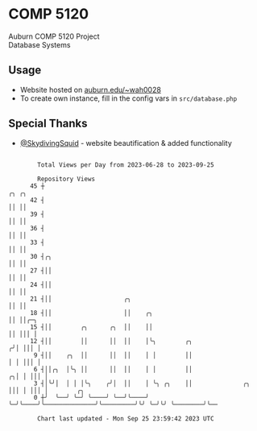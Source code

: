 # COMP 5120
Auburn COMP 5120 Project  
Database Systems

## Usage
- Website hosted on [auburn.edu/~wah0028](https://webhome.auburn.edu/~wah0028/)
- To create own instance, fill in the config vars in `src/database.php`

## Special Thanks
- [@SkydivingSquid](https://github.com/SkydivingSquid) - website beautification & added functionality

```

        Total Views per Day from 2023-06-28 to 2023-09-25

        Repository Views
      45 ┼                                                                     ╭╮ ╭╮
      42 ┤                                                                     ││ ││
      39 ┤                                                                     ││ ││
      36 ┤                                                                     ││ ││
      33 ┤                                                                     ││ ││
      30 ┤╭╮                                                                   ││ ││
      27 ┤││                                                                   ││ ││
      24 ┤││                                                                   ││ ││
      21 ┤││                    ╭╮                                             ││ ││
      18 ┤││                    ││    ╭╮                                       ││ ││╭─╮
      15 ┤││        ╭╮      ╭╮  ││    ││                                       ││ │││ │
      12 ┤││        ││      ││  ││    │╰╮        ╭╮                           ╭╯│ │││ │
       9 ┤││    ╭╮  ││      ││  ││    │ │        ││                           │ │ │││ │
       6 ┤││╭╮  │╰╮ ││      ││  ││    │ │        ││                         ╭╮│ │ │││ │
       3 ┤│╰╯│  │ │ │╰╮    ╭╯│  ││    │ ╰╮ ╭╮    ││              ╭╮         │││ │ │││ │        ╭╮
       0 ┼╯  ╰──╯ ╰─╯ ╰────╯ ╰──╯╰────╯  ╰─╯╰────╯╰──────────────╯╰─────────╯╰╯ ╰─╯╰╯ ╰────────╯╰──

        Chart last updated - Mon Sep 25 23:59:42 2023 UTC
        
```
